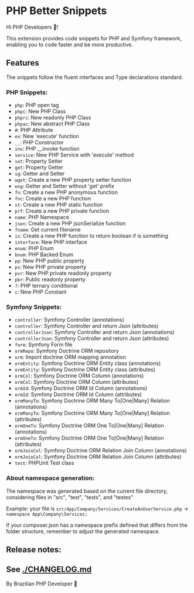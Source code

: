 # PHP Better Snippets

Hi PHP Developers 👋!

This extension provides code snippets for PHP and Symfony framework, enabling you to code faster and be more productive.

## Features

The snippets follow the fluent interfaces and Type declarations standard.

### PHP Snippets:

 - `php`: PHP open tag
 - `phpc`: New PHP Class
 - `phprc`: New readonly PHP Class
 - `phpac`: New abstract PHP Class
 - `#`: PHP Attribute
 - `ex`: New 'execute' function
 - `__`: PHP Constructor
 - `inv`: PHP __invoke function
 - `service`: New PHP Service with 'execute' method
 - `set`: Property Setter
 - `get`: Property Getter
 - `sg`: Getter and Setter
 - `wget`: Create a new PHP property setter function
 - `wsg`: Getter and Setter without 'get' prefix
 - `fn`: Create a new PHP anonymous function
 - `fnc`: Create a new PHP function
 - `st`: Create a new PHP static function
 - `prf`: Create a new PHP private function
 - `name`: PHP Namespace
 - `json`: Create a new PHP jsonSerialize function
 - `fname`: Get current filename
 - `is`: Create a new PHP function to return boolean if is something
 - `interface`: New PHP interface
 - `enum`: PHP Enum
 - `bnum`: PHP Backed Enum
 - `pp`: New PHP public property
 - `pv`: New PHP private property
 - `pvr`: New PHP private readonly property
 - `pbr`: Public readonly property
 - `?`: PHP ternary conditional
 - `c`: New PHP Constant

### Symfony Snippets:

 - `controller`: Symfony Controller (annotations)
 - `controller`: Symfony Controller and return Json (attributes)
 - `controllerJson`: Symfony Controller and return Json (annotations)
 - `controllerJson`: Symfony Controller and return Json (attributes)
 - `form`: Symfony Form file
 - `ormRepo`: Symfony Doctrine ORM repository
 - `orm`: Import doctrine ORM mapping annotation
 - `ormEntity`: Symfony Doctrine ORM Entity class (annotations)
 - `ormEntity`: Symfony Doctrine ORM Entity class (attributes)
 - `ormCol`: Symfony Doctrine ORM Column (annotations)
 - `ormCol`: Symfony Doctrine ORM Column (attributes)
 - `ormId`: Symfony Doctrine ORM Id Column (annotations)
 - `ormId`: Symfony Doctrine ORM Id Column (attributes)
 - `ormManyTo`: Symfony Doctrine ORM Many To[One|Many] Relation (annotations)
 - `ormManyTo`: Symfony Doctrine ORM Many To[One|Many] Relation (attributes)
 - `ormOneTo`: Symfony Doctrine ORM One To[One|Many] Relation (annotations)
 - `ormOneTo`: Symfony Doctrine ORM One To[One|Many] Relation (attributes)
 - `ormJoinCol`: Symfony Doctrine ORM Relation Join Column (annotations)
 - `ormJoinCol`: Symfony Doctrine ORM Relation Join Column (attributes)
 - `test`: PHPUnit Test class

### About namespace generation:

The namespace was generated based on the current file directory, considering files in "src", "test", "tests", and "testes"

Example:
  your file is `src/App/Company/Services/CreateAnUserService.php` -> `namespace App\Company\Services;`
  
If your composer.json has a namespace prefix defined that differs from the folder structure, remember to adjust the generated namespace.

## Release notes:
See [./CHANGELOG.md](./CHANGELOG.md)
---

By Brazilian PHP Developer 🐘
